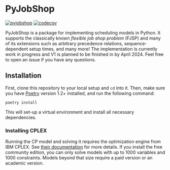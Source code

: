 # PyJobShop
[![pyjobshop](https://github.com/leonlan/pyjobshop/actions/workflows/CI.yml/badge.svg)](https://github.com/leonlan/pyjobshop/actions/workflows/CI.yml)
[![codecov](https://codecov.io/gh/leonlan/PyJobShop/graph/badge.svg?token=5WZK5HW1FI)](https://codecov.io/gh/leonlan/PyJobShop)

PyJobShop is a package for implementing scheduling models in Python.
It supports the classically known *flexible job shop problem* (FJSP) and many of its extensions such as arbitrary precedence relations, sequence-dependent setup times, and many more!
The implementation is currently work in progress and V1 is planned to be finished in by April 2024.
Feel free to open an issue if you have any questions.


## Installation
First, clone this repository to your local setup and `cd` into it. 
Then, make sure you have [Poetry](https://python-poetry.org/) version 1.2+ installed, and run the following command:

``` shell
poetry install
```

This will set-up a virtual environment and install all necessary dependencies. 

### Installing CPLEX
Running the CP model and solving it requires the optimization engine from IBM CPLEX. 
See [their documentation](http://ibmdecisionoptimization.github.io/docplex-doc/getting_started.html#setting-up-an-optimization-engine) for more details.
If you install the free community edition, you can only solve models with up to 1000 variables and 1000 constraints.
Models beyond that size require a paid version or an academic version.
